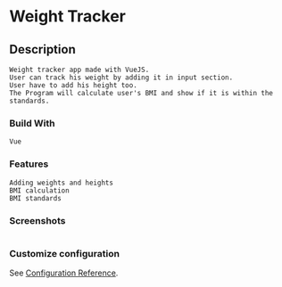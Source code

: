 # Weight Tracker

## Description
```
Weight tracker app made with VueJS.
User can track his weight by adding it in input section.
User have to add his height too.
The Program will calculate user's BMI and show if it is within the standards.

```

### Build With
```
Vue
```

### Features
```
Adding weights and heights
BMI calculation
BMI standards

```

### Screenshots
```

```

### Customize configuration
See [Configuration Reference](https://cli.vuejs.org/config/).
